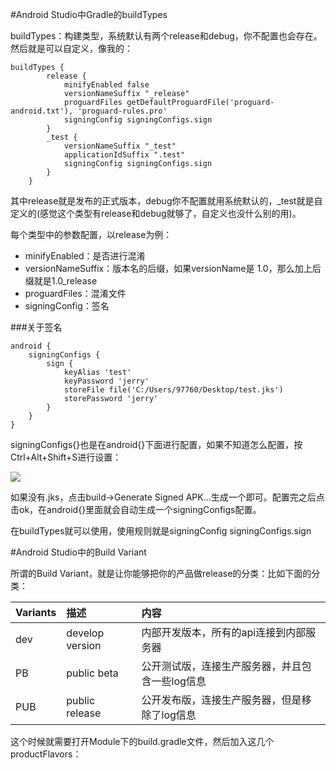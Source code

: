 #Android Studio中Gradle的buildTypes

buildTypes：构建类型，系统默认有两个release和debug，你不配置也会存在。然后就是可以自定义，像我的：

	buildTypes {
	        release {
	            minifyEnabled false
	            versionNameSuffix "_release"
	            proguardFiles getDefaultProguardFile('proguard-android.txt'), 'proguard-rules.pro'
	            signingConfig signingConfigs.sign
	        }
	        _test {
	            versionNameSuffix "_test"
	            applicationIdSuffix ".test"
	            signingConfig signingConfigs.sign
	        }
	    }

其中release就是发布的正式版本，debug你不配置就用系统默认的，_test就是自定义的(感觉这个类型有release和debug就够了，自定义也没什么别的用)。

每个类型中的参数配置，以release为例：

- minifyEnabled：是否进行混淆
- versionNameSuffix：版本名的后缀，如果versionName是 1.0，那么加上后缀就是1.0_release
- proguardFiles：混淆文件
- signingConfig：签名

###关于签名

	android {
	    signingConfigs {
	        sign {
	            keyAlias 'test'
	            keyPassword 'jerry'
	            storeFile file('C:/Users/97760/Desktop/test.jks')
	            storePassword 'jerry'
	        }
	    }
	}

signingConfigs{}也是在android{}下面进行配置，如果不知道怎么配置，按Ctrl+Alt+Shift+S进行设置：

![](http://i.imgur.com/OxRCfT3.png)

如果没有.jks，点击build->Generate Signed APK...生成一个即可。配置完之后点击ok，在android{}里面就会自动生成一个signingConfigs配置。

在buildTypes就可以使用，使用规则就是signingConfig signingConfigs.sign


#Android Studio中的Build Variant

所谓的Build Variant，就是让你能够把你的产品做release的分类：比如下面的分类：

| Variants | 描述 | 内容 |
| :--------- | :------- | :------- |
| dev | develop version | 内部开发版本，所有的api连接到内部服务器 |
| PB | public beta | 公开测试版，连接生产服务器，并且包含一些log信息 |
| PUB | public release | 公开发布版，连接生产服务器，但是移除了log信息 |

这个时候就需要打开Module下的build.gradle文件，然后加入这几个productFlavors：


